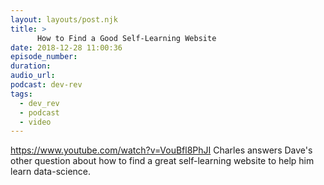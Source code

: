 ```yaml
---
layout: layouts/post.njk
title: >
      How to Find a Good Self-Learning Website
date: 2018-12-28 11:00:36
episode_number: 
duration: 
audio_url: 
podcast: dev-rev
tags: 
  - dev_rev
  - podcast
  - video
---
```


https://www.youtube.com/watch?v=VouBfl8PhJI Charles answers Dave's other question about how to find a great self-learning website to help him learn data-science.



